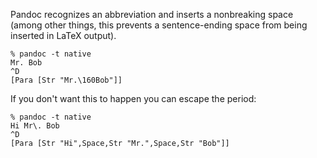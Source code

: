 Pandoc recognizes an abbreviation and inserts a nonbreaking
space (among other things, this prevents a sentence-ending
space from being inserted in LaTeX output).

```
% pandoc -t native
Mr. Bob
^D
[Para [Str "Mr.\160Bob"]]
```

If you don't want this to happen you can escape the period:

```
% pandoc -t native
Hi Mr\. Bob
^D
[Para [Str "Hi",Space,Str "Mr.",Space,Str "Bob"]]
```

